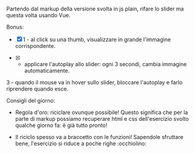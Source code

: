 Partendo dal markup della versione svolta in js plain, rifare lo slider ma questa volta usando Vue.

Bonus:

- [x] 1 - al click su una thumb, visualizzare in grande l'immagine corrispondente.

- [x] - applicare l'autoplay allo slider: ogni 3 secondi, cambia immagine automaticamente.

3 - quando il mouse va in hover sullo slider, bloccare l'autoplay e farlo riprendere quando esce.

Consigli del giorno:

- Regola d'oro: riciclare ovunque possibile! Questo significa che per la parte di markup possiamo recuperare html e css dell'esercizio svolto qualche giorno fa: è già tutto pronto!

- Il riciclo spesso va a braccetto con le funzioni! Sapendole sfruttare bene, l'esercizio si riduce a poche righe :occhiolino:
